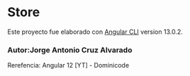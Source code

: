 # Store

Este proyecto fue elaborado con [Angular CLI](https://github.com/angular/angular-cli) version 13.0.2.

### Autor:Jorge Antonio Cruz Alvarado

Rerefencia: Angular 12 [YT] - Dominicode 
